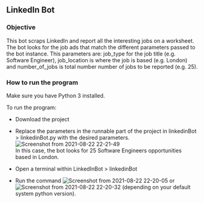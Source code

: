 ## LinkedIn Bot

### Objective

This bot scraps LinkedIn and report all the interesting jobs on a worksheet. The bot looks for the job ads that match the different parameters passed to the bot instance. This parameters are: job_type for the job title (e.g. Software Engineer), job_location is where the job is based (e.g. London) and number_of_jobs is total number number of jobs to be reported (e.g. 25).

### How to run the program

Make sure you have Python 3 installed.

To run the program:
- Download the project
- Replace the parameters in the runnable part of the project in linkedinBot > linkedinBot.py with the desired parameters. ![Screenshot from 2021-08-22 22-21-49](https://user-images.githubusercontent.com/39555683/130370414-ad5b9ec6-ccf6-48cb-873e-e0b50e8a7da6.png) <br />In this case, the bot looks for 25 Software Engineers opportunities based in London.

- Open a terminal within LinkedInBot > linkedinBot
- Run the command ![Screenshot from 2021-08-22 22-20-05](https://user-images.githubusercontent.com/39555683/130370450-2089ff0d-8444-4fa6-befe-29d4cf650b5d.png) or ![Screenshot from 2021-08-22 22-20-32](https://user-images.githubusercontent.com/39555683/130370457-60106a08-8800-4303-802e-5aede700db65.png) (depending on your default system python version).
